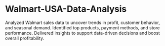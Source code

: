 # Walmart-USA-Data-Analysis
Analyzed Walmart sales data to uncover trends in profit, customer behavior, and seasonal demand. Identified top products, payment methods, and store performance. Delivered insights to support data-driven decisions and boost overall profitability.
